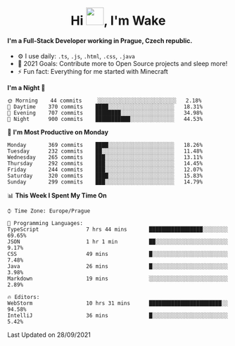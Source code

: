 <h1 align="center">Hi <img src="https://raw.githubusercontent.com/MrWakeCZ/MrWakeCZ/master/Hi.gif" width="40px" />, I'm Wake</h1>

#### I'm a Full-Stack Developer working in Prague, Czech republic.
- ⚙️ I use daily: `.ts`, `.js`, `.html`, `.css`, `.java`
- 🥅 2021 Goals: Contribute more to Open Source projects and sleep more!
- ⚡ Fun fact: Everything for me started with Minecraft

<!--START_SECTION:waka-->
**I'm a Night 🦉** 

```text
🌞 Morning    44 commits     ░░░░░░░░░░░░░░░░░░░░░░░░░   2.18% 
🌆 Daytime    370 commits    ████░░░░░░░░░░░░░░░░░░░░░   18.31% 
🌃 Evening    707 commits    ████████░░░░░░░░░░░░░░░░░   34.98% 
🌙 Night      900 commits    ███████████░░░░░░░░░░░░░░   44.53%

```
📅 **I'm Most Productive on Monday** 

```text
Monday       369 commits    ████░░░░░░░░░░░░░░░░░░░░░   18.26% 
Tuesday      232 commits    ██░░░░░░░░░░░░░░░░░░░░░░░   11.48% 
Wednesday    265 commits    ███░░░░░░░░░░░░░░░░░░░░░░   13.11% 
Thursday     292 commits    ███░░░░░░░░░░░░░░░░░░░░░░   14.45% 
Friday       244 commits    ███░░░░░░░░░░░░░░░░░░░░░░   12.07% 
Saturday     320 commits    ████░░░░░░░░░░░░░░░░░░░░░   15.83% 
Sunday       299 commits    ███░░░░░░░░░░░░░░░░░░░░░░   14.79%

```


📊 **This Week I Spent My Time On** 

```text
⌚︎ Time Zone: Europe/Prague

💬 Programming Languages: 
TypeScript               7 hrs 44 mins       █████████████████░░░░░░░░   69.65% 
JSON                     1 hr 1 min          ██░░░░░░░░░░░░░░░░░░░░░░░   9.17% 
CSS                      49 mins             █░░░░░░░░░░░░░░░░░░░░░░░░   7.48% 
Java                     26 mins             █░░░░░░░░░░░░░░░░░░░░░░░░   3.98% 
Markdown                 19 mins             ░░░░░░░░░░░░░░░░░░░░░░░░░   2.89%

🔥 Editors: 
WebStorm                 10 hrs 31 mins      ███████████████████████░░   94.58% 
IntelliJ                 36 mins             █░░░░░░░░░░░░░░░░░░░░░░░░   5.42%

```


 Last Updated on 28/09/2021
<!--END_SECTION:waka-->
